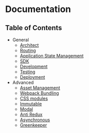 # Documentation

## Table of Contents

- General
  - [Architect](general/structure.md)
  - [Routing](general/routing.md)
  - [Application State Management](general/app-state.md)
  - [SDK](general/sdk.md)
  - [Development](general/development.md)
  - [Testing](general/testing.md)
  - [Deployment](general/deployment.md)
- Advanced
  - [Asset Management](advanced/asset-management.md)
  - [Webpack Bundling](advanced/webpack.md)
  - [CSS modules](advanced/css-modules.md)
  - [Immutable](advanced/immutable.md)
  - [Modal](advanced/modal.md)
  - [Anti Redux](advanced/anti-redux.md)
  - [Asynchronous](advanced/async.md)
  - [Greenkeeper](advanced/greenkeeper.md)